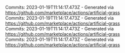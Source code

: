 Commits: 2023-01-19T11:14:17.473Z - Generated via https://github.com/marketplace/actions/artificial-grass
<br>
Commits: 2023-01-19T11:14:17.473Z - Generated via https://github.com/marketplace/actions/artificial-grass
<br>
Commits: 2023-01-19T11:14:17.473Z - Generated via https://github.com/marketplace/actions/artificial-grass
<br>
Commits: 2023-01-19T11:14:17.473Z - Generated via https://github.com/marketplace/actions/artificial-grass
<br>
